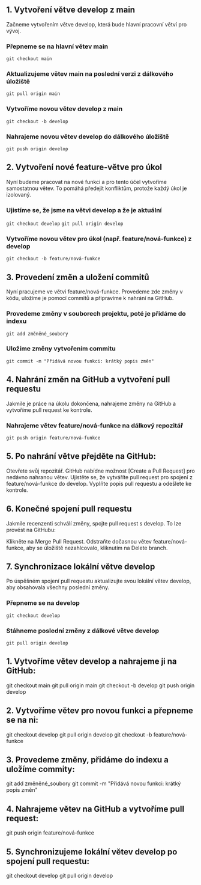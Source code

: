 ## 1. Vytvoření větve develop z main

Začneme vytvořením větve develop, která bude hlavní pracovní větví pro vývoj.

### Přepneme se na hlavní větev main

`git checkout main`

### Aktualizujeme větev main na poslední verzi z dálkového úložiště

`git pull origin main`

### Vytvoříme novou větev develop z main

`git checkout -b develop`

### Nahrajeme novou větev develop do dálkového úložiště

`git push origin develop`

## 2. Vytvoření nové feature-větve pro úkol

Nyní budeme pracovat na nové funkci a pro tento účel vytvoříme samostatnou větev. To pomáhá předejít konfliktům, protože každý úkol je izolovaný.

### Ujistíme se, že jsme na větvi develop a že je aktuální

`git checkout develop`
`git pull origin develop`

### Vytvoříme novou větev pro úkol (např. feature/nová-funkce) z develop

`git checkout -b feature/nová-funkce`

<!-- Doporučené přiklady, jak se nazyvat větev pro úkol:  -->
<!-- `git checkout -b feature/FE-funkcionalita1` -->
<!-- `git checkout -b feature/BE-funkcionalita2` -->

## 3. Provedení změn a uložení commitů

Nyní pracujeme ve větvi feature/nová-funkce. Provedeme zde změny v kódu, uložíme je pomocí commitů a připravíme k nahrání na GitHub.

### Provedeme změny v souborech projektu, poté je přidáme do indexu

`git add změněné_soubory`

### Uložíme změny vytvořením commitu

`git commit -m "Přidává novou funkci: krátký popis změn"`

## 4. Nahrání změn na GitHub a vytvoření pull requestu

Jakmile je práce na úkolu dokončena, nahrajeme změny na GitHub a vytvoříme pull request ke kontrole.

### Nahrajeme větev feature/nová-funkce na dálkový repozitář

`git push origin feature/nová-funkce`

## 5. Po nahrání větve přejděte na GitHub:

Otevřete svůj repozitář.
GitHub nabídne možnost [Create a Pull Request] pro nedávno nahranou větev.
Ujistěte se, že vytváříte pull request pro spojení z feature/nová-funkce do develop.
Vyplňte popis pull requestu a odešlete ke kontrole.

## 6. Konečné spojení pull requestu

Jakmile recenzenti schválí změny, spojte pull request s develop. To lze provést na GitHubu:

Klikněte na Merge Pull Request.
Odstraňte dočasnou větev feature/nová-funkce, aby se úložiště nezahlcovalo, kliknutím na Delete branch.

## 7. Synchronizace lokální větve develop

Po úspěšném spojení pull requestu aktualizujte svou lokální větev develop, aby obsahovala všechny poslední změny.

### Přepneme se na develop

`git checkout develop`

### Stáhneme poslední změny z dálkové větve develop

`git pull origin develop`

<!-- Kompletní příklad příkazů -->

## 1. Vytvoříme větev develop a nahrajeme ji na GitHub:

git checkout main
git pull origin main
git checkout -b develop
git push origin develop

## 2. Vytvoříme větev pro novou funkci a přepneme se na ni:

git checkout develop
git pull origin develop
git checkout -b feature/nová-funkce

## 3. Provedeme změny, přidáme do indexu a uložíme commity:

git add změněné_soubory
git commit -m "Přidává novou funkci: krátký popis změn"

## 4. Nahrajeme větev na GitHub a vytvoříme pull request:

git push origin feature/nová-funkce

## 5. Synchronizujeme lokální větev develop po spojení pull requestu:

git checkout develop
git pull origin develop
